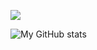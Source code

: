![](https://komarev.com/ghpvc/?username=devkennyy&style=flat-square&label=visitors&color=90dcac)

![My GitHub stats](https://github-readme-stats.vercel.app/api?username=devkennyy&theme=vue-dark&show_icons=true)
